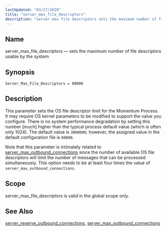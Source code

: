 ```yaml
---
lastUpdated: "03/27/2020"
title: "server_max_file_descriptors"
description: "server max file descriptors sets the maximum number of file descriptors usable by the system Server Max File Descriptors 80000 This parameter sets the OS file descriptor limit for the Momentum Process It may require OS kernel parameters to be modified to support the value you configure There is no..."
---
```


<a name="conf.ref.server_max_file_descriptors"></a> 
## Name

server_max_file_descriptors — sets the maximum number of file descriptors usable by the system

## Synopsis

`Server_Max_File_Descriptors = 80000`

<a name="idp26419920"></a> 
## Description

This parameter sets the OS file descriptor limit for the Momentum Process. It may require OS kernel parameters to be modified to support the value you configure. There is no system performance degradation by setting this number [much] higher than the typical process default value (which is often only 1024). The default value is `3000000`; however, the assigned value in the default configuration file is `80000`.

Note that this parameter is intimately related to [server_max_outbound_connections](/momentum/4/config/ref-server-max-outbound-connections) since the number of available OS file descriptors will limit the number of messages that can be processed simultaneously. This option needs to be at least four times the value of `server_max_outbound_connections`.

<a name="idp26424768"></a> 
## Scope

server_max_file_descriptors is valid in the global scope only.

<a name="idp26426624"></a> 
## See Also

[server_reserve_outbound_connections](/momentum/4/config/ref-server-reserve-outbound-connections), [server_max_outbound_connections](/momentum/4/config/ref-server-max-outbound-connections)